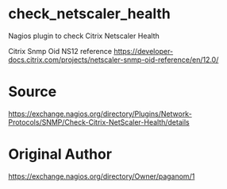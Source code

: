 # check_netscaler_health
Nagios plugin to check Citrix Netscaler Health

Citrix Snmp Oid NS12 reference
https://developer-docs.citrix.com/projects/netscaler-snmp-oid-reference/en/12.0/

# Source
https://exchange.nagios.org/directory/Plugins/Network-Protocols/SNMP/Check-Citrix-NetScaler-Health/details

# Original Author
https://exchange.nagios.org/directory/Owner/paganom/1